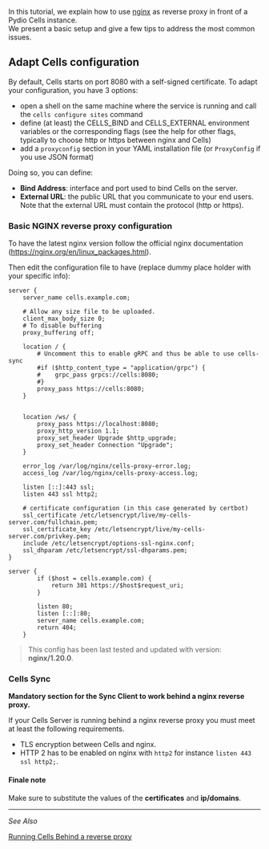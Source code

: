 In this tutorial, we explain how to use [nginx](https://www.nginx.com) as reverse proxy in front of a Pydio Cells instance.  
We present a basic setup and give a few tips to address the most common issues. 

## Adapt Cells configuration

By default, Cells starts on port 8080 with a self-signed certificate.
To adapt your configuration, you have 3 options:

- open a shell on the same machine where the service is running and call the `cells configure sites` command
- define (at least) the CELLS_BIND and CELLS_EXTERNAL environment variables or the corresponding flags (see the help for other flags, typically to choose http or https between nginx and Cells) 
- add a `proxyconfig` section in your YAML installation file (or `ProxyConfig` if you use JSON format)

Doing so, you can define: 

- **Bind Address**: interface and port used to bind Cells on the server.
- **External URL**: the public URL that you communicate to your end users. Note that the external URL must contain the protocol (http or https).


### Basic NGINX reverse proxy configuration

To have the latest nginx version follow the official nginx documentation (https://nginx.org/en/linux_packages.html).

Then edit the configuration file to have (replace dummy place holder with your specific info):

```nginx
server {
    server_name cells.example.com;
    
    # Allow any size file to be uploaded.
    client_max_body_size 0;
    # To disable buffering
    proxy_buffering off;

    location / {
        # Uncomment this to enable gRPC and thus be able to use cells-sync
        #if ($http_content_type = "application/grpc") {
        #    grpc_pass grpcs://cells:8080;
        #}
        proxy_pass https://cells:8080;
    }


    location /ws/ {
        proxy_pass https://localhost:8080;
        proxy_http_version 1.1;
        proxy_set_header Upgrade $http_upgrade;
        proxy_set_header Connection "Upgrade";
    }

    error_log /var/log/nginx/cells-proxy-error.log;
    access_log /var/log/nginx/cells-proxy-access.log;

    listen [::]:443 ssl;
    listen 443 ssl http2;
    
    # certificate configuration (in this case generated by certbot)
    ssl_certificate /etc/letsencrypt/live/my-cells-server.com/fullchain.pem;
    ssl_certificate_key /etc/letsencrypt/live/my-cells-server.com/privkey.pem;
    include /etc/letsencrypt/options-ssl-nginx.conf;
    ssl_dhparam /etc/letsencrypt/ssl-dhparams.pem;
}

server {
        if ($host = cells.example.com) {
            return 301 https://$host$request_uri;
        }

        listen 80;
        listen [::]:80;
        server_name cells.example.com;
        return 404;
    }
```

> This config has been last tested and updated with version: **nginx/1.20.0**.


### Cells Sync

**Mandatory section for the Sync Client to work behind a nginx reverse proxy.**

If your Cells Server is running behind a nginx reverse proxy you must meet at least the following requirements.

- TLS encryption between Cells and nginx.
- HTTP 2 has to be enabled on nginx with `http2` for instance `listen 443 ssl http2;`.

#### Finale note

Make sure to substitute the values of the **certificates** and **ip/domains**.

--------------------------------------------------------------------------------------------------------
_See Also_

[Running Cells Behind a reverse proxy](en/docs/cells/v4/configure-cells-reverse-proxy)